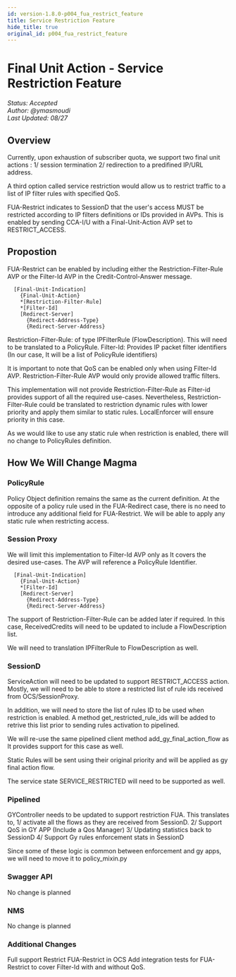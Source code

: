 ```yaml
---
id: version-1.8.0-p004_fua_restrict_feature
title: Service Restriction Feature
hide_title: true
original_id: p004_fua_restrict_feature
---
```


# Final Unit Action - Service Restriction Feature

*Status: Accepted*\
*Author: @ymasmoudi*\
*Last Updated: 08/27*

## Overview

Currently, upon exhaustion of subscriber quota, we support two final unit
actions :
1/ session termination
2/ redirection to a predifined IP/URL address.

A third option called service restriction would allow us to restrict traffic
to a list of IP filter rules with specified QoS.

FUA-Restrict indicates to SessionD that the user's access MUST be restricted
according to IP filters definitions or IDs provided in AVPs. This is enabled
by sending CCA-I/U with a Final-Unit-Action AVP set to RESTRICT\_ACCESS.

## Propostion

FUA-Restrict can be enabled by including either the Restriction-Filter-Rule
AVP or the Filter-Id AVP in the Credit-Control-Answer message.

```text
  [Final-Unit-Indication]
    {Final-Unit-Action}
    *[Restriction-Filter-Rule]
    *[Filter-Id]
    [Redirect-Server]
      {Redirect-Address-Type}
      {Redirect-Server-Address}
```

Restriction-Filter-Rule: of type IPFilterRule (FlowDescription). This will
need to be translated to a PolicyRule.
Filter-Id: Provides IP packet filter identifiers (In our case, It will be a
list of PolicyRule identifiers)

It is important to note that QoS can be enabled only when using Filter-Id AVP.
Restriction-Filter-Rule AVP would only provide allowed traffic filters.

This implementation will not provide Restriction-Filter-Rule as Filter-id
provides support of all the required use-cases. Nevertheless,
Restriction-Filter-Rule could be translated to restriction dynamic rules with
lower priority and apply them similar to static rules.
LocalEnforcer will ensure priority in this case.

As we would like to use any static rule when restriction is enabled, there will
no change to PolicyRules definition.

## How We Will Change Magma

### PolicyRule

Policy Object definition remains the same as the current definition. At the
opposite of a policy rule used in the FUA-Redirect case, there is no need to
introduce any additional field for FUA-Restrict.
We will be able to apply any static rule when restricting access.

### Session Proxy

We will limit this implementation to Filter-Id AVP only as It covers the desired
use-cases. The AVP will reference a PolicyRule Identifier.

```text
  [Final-Unit-Indication]
    {Final-Unit-Action}
    *[Filter-Id]
    [Redirect-Server]
      {Redirect-Address-Type}
      {Redirect-Server-Address}
```

The support of Restriction-Filter-Rule can be added later if required. In this
case, ReceivedCredits will need to be updated to include a FlowDescription list.

We will need to translation IPFilterRule to FlowDescription as well.

### SessionD

ServiceAction will need to be updated to support RESTRICT\_ACCESS action. Mostly,
we will need to be able to store a restricted list of rule ids received from
OCS/SessionProxy.

In addition, we will need to store the list of rules ID to be used when restriction
is enabled. A method get\_restricted\_rule\_ids will be added to retrive this list
prior to sending rules activation to pipelined.

We will re-use the same pipelined client method add\_gy\_final\_action\_flow as It
provides support for this case as well.

Static Rules will be sent using their original priority and will be applied as gy
final action flow.

The service state SERVICE\_RESTRICTED will need to be supported as well.

### Pipelined

GYController needs to be updated to support restriction FUA. This translates to,
1/ activate all the flows as they are received from SessionD.
2/ Support QoS in GY APP (Include a Qos Manager)
3/ Updating statistics back to SessionD
4/ Support Gy rules enforcement stats in SessionD

Since some of these logic is common between enforcement and gy apps, we will need
to move it to  policy\_mixin.py

### Swagger API

No change is planned

### NMS

No change is planned

### Additional Changes

Full support Restrict FUA-Restrict in OCS
Add integration tests for FUA-Restrict to cover Filter-Id with and without QoS.
